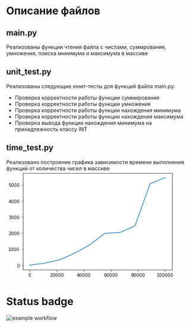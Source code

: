 # Описание файлов

## main.py 

Реализованы функции чтения файла с числами, суммрования, умножения, поиска мниимума и максимума в массиве

## unit_test.py

Реализованы следующие юнит-тесты для функций файла main.py:
- Проверка корректности работы функции суммирования
- Проверка корректности работы функции умножения
- Проверка корректности работы функции нахождения минимума
- Проверка корректности работы функции нахождения максимума
- Проверка вывода функции нахождения минимума на принадлежность классу INT

## time_test.py

Реализовано построение графика зависимости времени выполнения функций от количества чисел в массиве
![alt text](plot.png)

# Status badge
![example workflow](https://github.com/Thamgr/tp_hse_2/actions/workflows/github-actions-demo.yml/badge.svg)
